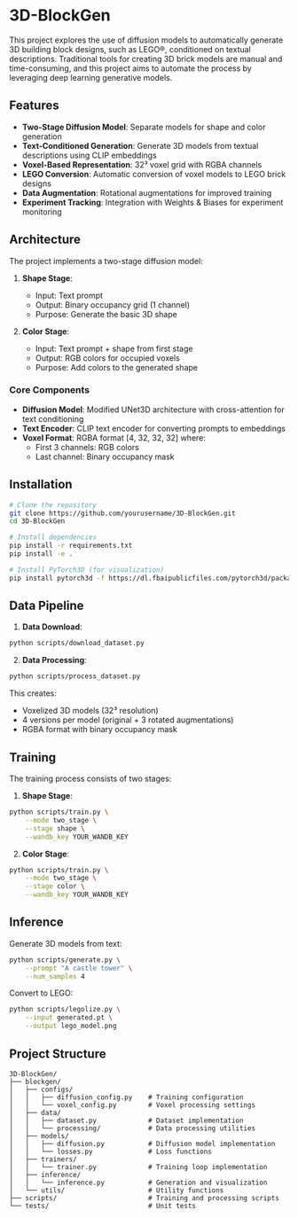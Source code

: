 # 3D-BlockGen

This project explores the use of diffusion models to automatically generate 3D building block designs, such as LEGO®️, conditioned on textual descriptions. Traditional tools for creating 3D brick models are manual and time-consuming, and this project aims to automate the process by leveraging deep learning generative models.

## Features

- **Two-Stage Diffusion Model**: Separate models for shape and color generation
- **Text-Conditioned Generation**: Generate 3D models from textual descriptions using CLIP embeddings
- **Voxel-Based Representation**: 32³ voxel grid with RGBA channels
- **LEGO Conversion**: Automatic conversion of voxel models to LEGO brick designs
- **Data Augmentation**: Rotational augmentations for improved training
- **Experiment Tracking**: Integration with Weights & Biases for experiment monitoring

## Architecture

The project implements a two-stage diffusion model:

1. **Shape Stage**: 
   - Input: Text prompt
   - Output: Binary occupancy grid (1 channel)
   - Purpose: Generate the basic 3D shape

2. **Color Stage**:
   - Input: Text prompt + shape from first stage
   - Output: RGB colors for occupied voxels
   - Purpose: Add colors to the generated shape

### Core Components

- **Diffusion Model**: Modified UNet3D architecture with cross-attention for text conditioning
- **Text Encoder**: CLIP text encoder for converting prompts to embeddings
- **Voxel Format**: RGBA format [4, 32, 32, 32] where:
  - First 3 channels: RGB colors
  - Last channel: Binary occupancy mask

## Installation

```bash
# Clone the repository
git clone https://github.com/yourusername/3D-BlockGen.git
cd 3D-BlockGen

# Install dependencies
pip install -r requirements.txt
pip install -e .

# Install PyTorch3D (for visualization)
pip install pytorch3d -f https://dl.fbaipublicfiles.com/pytorch3d/packaging/wheels/py310_cu117_pyt201/download.html
```

## Data Pipeline

1. **Data Download**:
```bash
python scripts/download_dataset.py
```

2. **Data Processing**:
```bash
python scripts/process_dataset.py
```

This creates:
- Voxelized 3D models (32³ resolution)
- 4 versions per model (original + 3 rotated augmentations)
- RGBA format with binary occupancy mask

## Training

The training process consists of two stages:

1. **Shape Stage**:
```bash
python scripts/train.py \
    --mode two_stage \
    --stage shape \
    --wandb_key YOUR_WANDB_KEY
```

2. **Color Stage**:
```bash
python scripts/train.py \
    --mode two_stage \
    --stage color \
    --wandb_key YOUR_WANDB_KEY
```

## Inference

Generate 3D models from text:
```bash
python scripts/generate.py \
    --prompt "A castle tower" \
    --num_samples 4
```

Convert to LEGO:
```bash
python scripts/legolize.py \
    --input generated.pt \
    --output lego_model.png
```

## Project Structure

```
3D-BlockGen/
├── blockgen/
│   ├── configs/
│   │   ├── diffusion_config.py    # Training configuration
│   │   └── voxel_config.py        # Voxel processing settings
│   ├── data/
│   │   ├── dataset.py             # Dataset implementation
│   │   └── processing/            # Data processing utilities
│   ├── models/
│   │   ├── diffusion.py           # Diffusion model implementation
│   │   └── losses.py              # Loss functions
│   ├── trainers/
│   │   └── trainer.py             # Training loop implementation
│   ├── inference/
│   │   └── inference.py           # Generation and visualization
│   └── utils/                     # Utility functions
├── scripts/                       # Training and processing scripts
└── tests/                         # Unit tests
```
